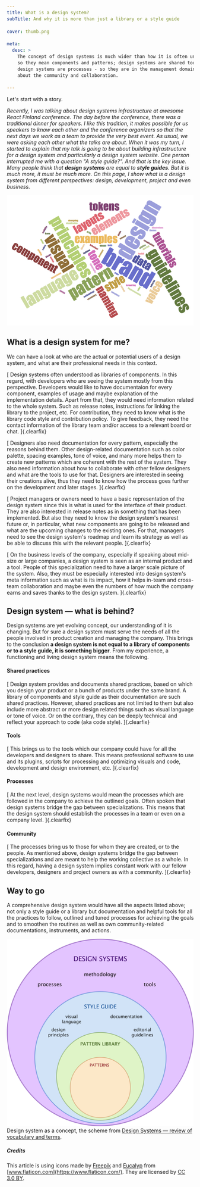 ```yaml
---
title: What is a design system?
subTitle: And why it is more than just a library or a style guide

cover: thumb.png

meta:
  desc: >
    The concept of design systems is much wider than how it is often understood. Design systems are shared practices -
    so they mean components and patterns; design systems are shared tools - so they mean automations and optimizations;
    design systems are processes - so they are in the management domain; and design systems are people - so they are
    about the community and collaboration.

---
```


Let's start with a story.

<i>

Recently, I was talking about design systems infrastructure at awesome React Finland conference. The day before the
conference, there was a traditional dinner for speakers. I like this tradition, it makes possible for us speakers to
know each other and the conference organizers so that the next days we work as a team to provide the very best event. As
usual, we were asking each other what the talks are about. When it was my turn, I started to explain that my talk is
going to be about building infrastructure for a design system and particularly a design system website. One person
interrupted me with a question "A style guide?". And that is the key issue. Many people think that **design systems**
are
equal to **style guides**. But it is much more, it must be much more. On this page, I show what is a design system from
different perspectives: design, development, project and even business.

</i>

![](thumb.png)


## What is a design system for me?

We can have a look at who are the actual or potential users of a design system, and what are their professional needs in
this context.

<comp-project-roles role="developer" side="left"></comp-project-roles>[
Design systems often understood as libraries of components. In this regard, with developers who are seeing the system
mostly from this perspective. Developers would like to have documentaion for every component, examples of usage and
maybe explanation of the implementation details. Apart from that, they would need information related to the whole
system. Such as release notes, instructions for linking the library to the project, etc. For contribution, they need to
know what is the library code style and contribution policy. To give feedback, they need the contact information of the
library team and/or access to a relevant board or chat.
]{.clearfix}

<comp-project-roles role="designer" side="right"></comp-project-roles>[
Designers also need documentation for every pattern, especially the reasons behind them. Other design-related
documentation such as color palette, spacing examples, tone of voice, and many more helps them to create new patterns
which are coherent with the rest of the system. They also need information about how to collaborate with other fellow
designers and what are the tools to use for that. Designers are interested in seeing their creations alive, thus they
need to know how the process goes further on the development and later stages.
]{.clearfix}

<comp-project-roles role="owner" side="left"></comp-project-roles> [
Project managers or owners need to have a basic representation of the design system since this is what is used for the
interface of their product. They are also interested in release notes as in something that has been implemented. But
also they need to know the design system's nearest future or, in particular, what new components are going to be
released and what are the upcoming changes to the existing ones. For that, managers need to see the design system's
roadmap and learn its strategy as well as be able to discuss this with the relevant people.
]{.clearfix}

<comp-project-roles role="business" side="right"></comp-project-roles> [
On the business levels of the company, especially if speaking about mid-size or large companies, a design system is seen
as an internal product and a tool. People of this specialization need to have a larger scale picture of the system.
Also, they must be especially interested into design system's meta information such as what is its impact, how it helps
in-team and cross-team collaboration and maybe even the numbers of how much the company earns and saves thanks to the
design system.
]{.clearfix}

## Design system — what is behind?

Design systems are yet evolving concept, our understanding of it is changing. But for sure a design system must serve the
needs of all the people involved in product creation and managing the company. This brings to the conclusion **a design
system is not equal to a library of components or to a style guide, it is something bigger**. From my experience, a
functioning and living design system means the following.

#### Shared practices
<comp-bw-icon path="icons/web-design/i042-solution.svg" side="left"></comp-bw-icon> [
Design system provides and documents shared practices, based on which you design your product or a bunch of products under
the same brand. A library of components and style guide as their documentation are such shared practices. However,
shared practices are not limited to them but also include more abstract or more design related things such as visual
language or tone of voice. Or on the contrary, they can be deeply technical and reflect your approach to code (aka code
style).
]{.clearfix}

#### Tools
<comp-bw-icon path="icons/web-design/i029-settings.svg" side="left"></comp-bw-icon> [
This brings us to the tools which our company could have for all the developers and designers to share. This means
professional software to use and its plugins, scripts for processing and optimizing visuals and code, development and
design environment, etc.
]{.clearfix}

#### Processes
<comp-bw-icon path="icons/user-experience/i040-algorithm.svg" side="left"></comp-bw-icon> [
At the next level, design systems would mean the processes which are followed in the company to achieve the outlined
goals. Often spoken that design systems bridge the gap between specializations. This means that the design system should
establish the processes in a team or even on a company level.
]{.clearfix}

#### Community
<comp-bw-icon path="icons/web-design/i039-sharing.svg" side="left"></comp-bw-icon> [
The processes bring us to those for whom they are created, or to the people. As mentioned above, design systems bridge
the gap between specializations and are meant to help the working collective as a whole. In this regard, having a design
system implies constant work with our fellow developers, designers and project owners as with a community.
]{.clearfix}

## Way to go

A comprehensive design system would have all the aspects listed above; not only a style guide or a library but
documentation and helpful tools for all the practices to follow, outlined and tuned processes for achieving the goals and
to smoothen the routines as well as own community-related documentations, instruments, and actions.

<div class="small png--transparent" markdown="1">

![Design systems as a concept, the scheme](./figure11.png)<br/>
Design system as a concept, the scheme from [Design Systems — review of vocabulary and terms](/blog/design-systems-review/).

</div>

##### Credits

<div class="small png--transparent" markdown="1">

This article is using icons made by [Freepik](https://www.freepik.com/) and
[Eucalyp](https://creativemarket.com/eucalyp) from [www.flaticon.com](https://www.flaticon.com/).
They are licensed by
[CC 3.0 BY](http://creativecommons.org/licenses/by/3.0/).

</div>
